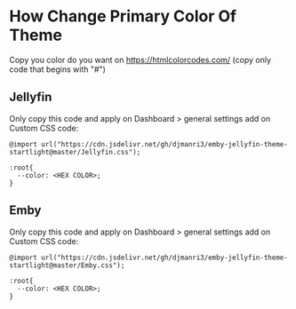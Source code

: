 # How Change Primary Color Of Theme

Copy you color do you want on https://htmlcolorcodes.com/ (copy only code that begins with "#")

## Jellyfin
Only copy this code and apply on Dashboard > general settings add on Custom CSS code:
```
@import url("https://cdn.jsdelivr.net/gh/djmanri3/emby-jellyfin-theme-startlight@master/Jellyfin.css");

:root{
  --color: <HEX COLOR>;
}
```

## Emby
Only copy this code and apply on Dashboard > general settings add on Custom CSS code:
```
@import url("https://cdn.jsdelivr.net/gh/djmanri3/emby-jellyfin-theme-startlight@master/Emby.css");

:root{
  --color: <HEX COLOR>;
}
```
